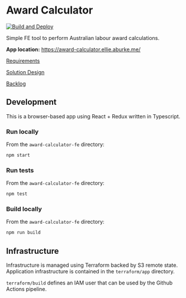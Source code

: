 # Award Calculator

[![Build and Deploy](https://github.com/Samour/award-calculator/actions/workflows/build-and-deploy.yaml/badge.svg)](https://github.com/Samour/award-calculator/actions/workflows/build-and-deploy.yaml)

Simple FE tool to perform Australian labour award calculations.

**App location:** https://award-calculator.ellie.aburke.me/

[Requirements](./REQUIREMENTS.md)

[Solution Design](./SOLUTION%20DESIGN.md)

[Backlog](./BACKLOG.md)

## Development

This is a browser-based app using React + Redux written in Typescript.

### Run locally

From the `award-calculator-fe` directory:

```sh
npm start
```

### Run tests

From the `award-calculator-fe` directory:

```sh
npm test
```

### Build locally

From the `award-calculator-fe` directory:

```sh
npm run build
```

## Infrastructure

Infrastructure is managed using Terraform backed by S3 remote state. Application infrastructure is contained
in the `terraform/app` directory.

`terraform/build` defines an IAM user that can be used by the Github Actions pipeline.
